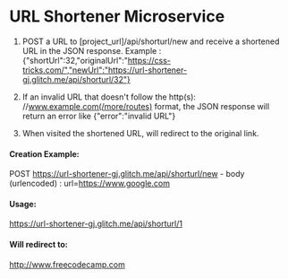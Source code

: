 # URL Shortener Microservice


1. POST a URL to [project_url]/api/shorturl/new and receive a shortened URL in the JSON response.
Example : {"shortUrl":32,"originalUrl":"https://css-tricks.com/","newUrl":"https://url-shortener-gj.glitch.me/api/shorturl/32"}

2. If an invalid URL that doesn't follow the http(s): //www.example.com(/more/routes) format, the JSON response will return an error like {"error":"invalid URL"}

3. When visited the shortened URL, will redirect to the original link.


#### Creation Example:

POST https://url-shortener-gj.glitch.me/api/shorturl/new - body (urlencoded) :  url=https://www.google.com

#### Usage:

https://url-shortener-gj.glitch.me/api/shorturl/1

#### Will redirect to:

http://www.freecodecamp.com